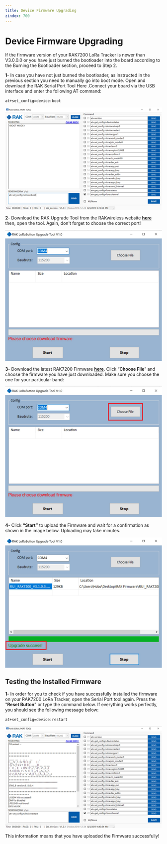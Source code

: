 ```yaml
---
title: Device Firmware Upgrading
zindex: 700
---
```


# Device Firmware Upgrading

If the firmware version of your RAK7200 LoRa Tracker is newer than V3.0.0.0 or you have just burned the bootloader into the board according to the Burning the Bootloader section, proceed to Step 2.

**1**- In case you have not just burned the bootloader, as instructed in the previous section you need to manually go into boot mode. Open and download the RAK Serial Port Tool Here .Connect your board via the USB interface and enter the following AT command:
```
at+set_config=device:boot
```

![Figure 1: Entering Boot Mode](images/bootmode.jpg)

**2**- Download the RAK Upgrade Tool from the RAKwireless website [**here**](https://downloads.rakwireless.com/en/LoRa/RAK612-LoRaButton/Tools/RAK%20LoRaButton%20Upgrade%20Tool%20V1.0.zip) then, open the tool. Again, don't forget to choose the correct port!

![Figure 2: RAK Upgrade Tool](images/upgradetool.jpg)

**3**- Download the latest RAK7200 Firmware [**here**](https://downloads.rakwireless.com/en/LoRa/RAK7200-Tracker/Firmware/). Click “**Choose File**” and choose the firmware you have just downloaded. Make sure you choose the one for your particular band:

![Figure 3: Choosing the Correct Firmware file](images/firmwarechoosing.jpg)

**4**- Click **“Start”** to upload the Firmware and wait for a confirmation as shown in the image below. Uploading may take minutes.

![Figure 3: Successfully Upgraded Firmware](images/success.jpg)

## Testing the Installed Firmware

**1**- In order for you to check if you have successfully installed the firmware on your RAK7200 LoRa Tracker, open the Serial Port tool again. Press the "**Reset Button**" or type the command below. If everything works perfectly, you should see the following message below:
```
at+set_config=device:restart
```
![Figure 4: Restarting your Device](images/restart.jpg)

This information means that you have uploaded the Firmware successfully!